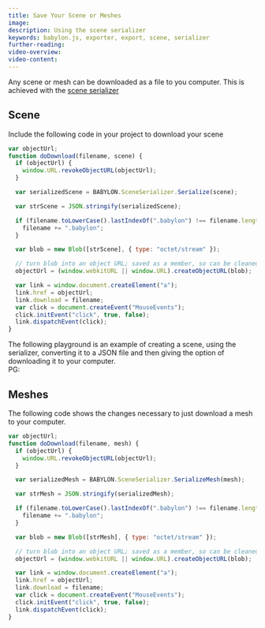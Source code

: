 ```yaml
---
title: Save Your Scene or Meshes
image:
description: Using the scene serializer
keywords: babylon.js, exporter, export, scene, serializer
further-reading:
video-overview:
video-content:
---
```


Any scene or mesh can be downloaded as a file to you computer. This is achieved with the [scene serializer](//doc.babylonjs.com/api/classes/babylon.sceneserializer)

## Scene

Include the following code in your project to download your scene

```javascript
var objectUrl;
function doDownload(filename, scene) {
  if (objectUrl) {
    window.URL.revokeObjectURL(objectUrl);
  }

  var serializedScene = BABYLON.SceneSerializer.Serialize(scene);

  var strScene = JSON.stringify(serializedScene);

  if (filename.toLowerCase().lastIndexOf(".babylon") !== filename.length - 8 || filename.length < 9) {
    filename += ".babylon";
  }

  var blob = new Blob([strScene], { type: "octet/stream" });

  // turn blob into an object URL; saved as a member, so can be cleaned out later
  objectUrl = (window.webkitURL || window.URL).createObjectURL(blob);

  var link = window.document.createElement("a");
  link.href = objectUrl;
  link.download = filename;
  var click = document.createEvent("MouseEvents");
  click.initEvent("click", true, false);
  link.dispatchEvent(click);
}
```

The following playground is an example of creating a scene, using the serializer, converting it to a JSON file and then giving the option of downloading it to your computer.  
PG: <Playground id="#1AGCWP#1" title="Save Scene" description="Example of saving a scene." image="/img/playgroundsAndNMEs/pg-1AGCWP-1.png"/>

## Meshes

The following code shows the changes necessary to just download a mesh to your computer.

```javascript
var objectUrl;
function doDownload(filename, mesh) {
  if (objectUrl) {
    window.URL.revokeObjectURL(objectUrl);
  }

  var serializedMesh = BABYLON.SceneSerializer.SerializeMesh(mesh);

  var strMesh = JSON.stringify(serializedMesh);

  if (filename.toLowerCase().lastIndexOf(".babylon") !== filename.length - 8 || filename.length < 9) {
    filename += ".babylon";
  }

  var blob = new Blob([strMesh], { type: "octet/stream" });

  // turn blob into an object URL; saved as a member, so can be cleaned out later
  objectUrl = (window.webkitURL || window.URL).createObjectURL(blob);

  var link = window.document.createElement("a");
  link.href = objectUrl;
  link.download = filename;
  var click = document.createEvent("MouseEvents");
  click.initEvent("click", true, false);
  link.dispatchEvent(click);
}
```
